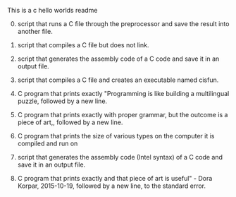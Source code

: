 This is a c hello worlds readme

0. script that runs a C file through the preprocessor and save the result into another file.

1. script that compiles a C file but does not link.

2. script that generates the assembly code of a C code and save it in an output file.

3. script that compiles a C file and creates an executable named cisfun.

4. C program that prints exactly "Programming is like building a multilingual puzzle, followed by a new line.

5. C program that prints exactly with proper grammar, but the outcome is a piece of art,, followed by a new line.
 
6. C program that prints the size of various types on the computer it is compiled and run on 

7. script that generates the assembly code (Intel syntax) of a C code and save it in an output file.

8. C program that prints exactly and that piece of art is useful" - Dora Korpar, 2015-10-19, followed by a new line, to the standard error.

